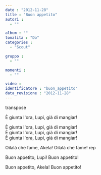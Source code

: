 ```yaml
---
date : "2012-11-28"
title : "Buon appetito"
autori : 
  - ""

album : ""
tonalita : "Do"
categories : 
  - "Scout"

gruppo : 
  - ""

momenti : 
  - ""

video : 
identificatore : "buon_appetito"
data_revisione : "2012-11-28"
---
```

  
transpose  
  
  
È giunta l'ora, Lupi, già di mangiar!  
  
È giunta l'ora, Lupi, già di mangiar!  
È giunta l'ora, Lupi, già di mangiar!  
È giunta l'ora, Lupi, già di mangiar!  
  
Oilalà che fame, Akela! Oilalà che fame! rep  
  
Buon appetito, Lupi! Buon appetito!  
  
Buon appetito, Akela! Buon appetito!  
  
